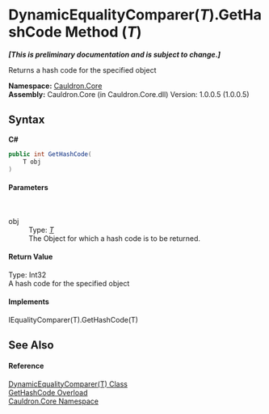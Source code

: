 # DynamicEqualityComparer(*T*).GetHashCode Method (*T*)
 _**\[This is preliminary documentation and is subject to change.\]**_

Returns a hash code for the specified object

**Namespace:**&nbsp;<a href="N_Cauldron_Core">Cauldron.Core</a><br />**Assembly:**&nbsp;Cauldron.Core (in Cauldron.Core.dll) Version: 1.0.0.5 (1.0.0.5)

## Syntax

**C#**<br />
``` C#
public int GetHashCode(
	T obj
)
```


#### Parameters
&nbsp;<dl><dt>obj</dt><dd>Type: <a href="T_Cauldron_Core_DynamicEqualityComparer_1">*T*</a><br />The Object for which a hash code is to be returned.</dd></dl>

#### Return Value
Type: Int32<br />A hash code for the specified object

#### Implements
IEqualityComparer(T).GetHashCode(T)<br />

## See Also


#### Reference
<a href="T_Cauldron_Core_DynamicEqualityComparer_1">DynamicEqualityComparer(T) Class</a><br /><a href="Overload_Cauldron_Core_DynamicEqualityComparer_1_GetHashCode">GetHashCode Overload</a><br /><a href="N_Cauldron_Core">Cauldron.Core Namespace</a><br />
